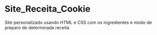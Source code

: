 # Site_Receita_Cookie
Site personalizado usando HTML e CSS com os ingredientes e modo de preparo de determinada receita
